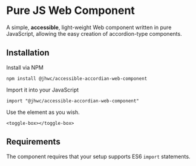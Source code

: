 # Pure JS Web Component

A simple, **accessible**, light-weight Web component written in pure JavaScript, allowing the easy creation of accordion-type components.

## Installation

Install via NPM

```
npm install @jhwc/accessible-accordian-web-component
```

Import it into your JavaScript

```
import "@jhwc/accessible-accordian-web-component"
```

Use the element as you wish.

```
<toggle-box></toggle-box>
```

## Requirements

The component requires that your setup supports ES6 `import` statements.
